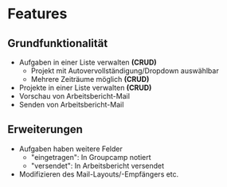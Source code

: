 # Features

## Grundfunktionalität

 * Aufgaben in einer Liste verwalten __(CRUD)__
    * Projekt mit Autovervollständigung/Dropdown auswählbar
    * Mehrere Zeiträume möglich __(CRUD)__
 * Projekte in einer Liste verwalten __(CRUD)__
 * Vorschau von Arbeitsbericht-Mail
 * Senden von Arbeitsbericht-Mail

## Erweiterungen

 * Aufgaben haben weitere Felder
    * "eingetragen": In Groupcamp notiert
    * "versendet": In Arbeitsbericht versendet
 * Modifizieren des Mail-Layouts/-Empfängers etc.
